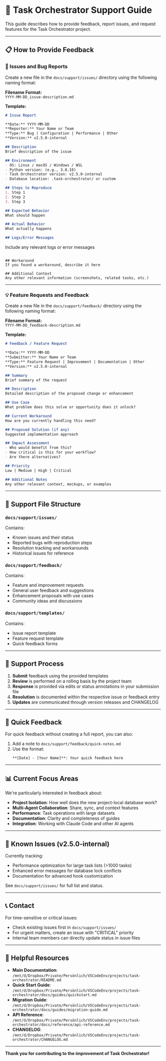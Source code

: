# 🔧 Task Orchestrator Support Guide

This guide describes how to provide feedback, report issues, and request features for the Task Orchestrator project.

---

## 📋 How to Provide Feedback

### 🐞 Issues and Bug Reports

Create a new file in the `docs/support/issues/` directory using the following naming format:

**Filename Format:**  
`YYYY-MM-DD_issue-description.md`

**Template:**
```markdown
# Issue Report

**Date:** YYYY-MM-DD  
**Reporter:** Your Name or Team  
**Type:** Bug | Configuration | Performance | Other
**Version:** v2.5.0-internal

## Description
Brief description of the issue

## Environment
- OS: Linux / macOS / Windows / WSL
- Python version: (e.g., 3.8.10)
- Task Orchestrator version: v2.5.0-internal
- Database location: .task-orchestrator/ or custom

## Steps to Reproduce
1. Step 1  
2. Step 2  
3. Step 3  

## Expected Behavior
What should happen

## Actual Behavior
What actually happens

## Logs/Error Messages
```
Include any relevant logs or error messages
```

## Workaround
If you found a workaround, describe it here

## Additional Context
Any other relevant information (screenshots, related tasks, etc.)
```

---

### 💡 Feature Requests and Feedback

Create a new file in the `docs/support/feedback/` directory using the following naming format:

**Filename Format:**  
`YYYY-MM-DD_feedback-description.md`

**Template:**
```markdown
# Feedback / Feature Request

**Date:** YYYY-MM-DD  
**Submitter:** Your Name or Team  
**Type:** Feature Request | Improvement | Documentation | Other
**Version:** v2.5.0-internal

## Summary
Brief summary of the request

## Description
Detailed description of the proposed change or enhancement

## Use Case
What problem does this solve or opportunity does it unlock?

## Current Workaround
How are you currently handling this need?

## Proposed Solution (if any)
Suggested implementation approach

## Impact Assessment
- Who would benefit from this?
- How critical is this for your workflow?
- Are there alternatives?

## Priority
Low | Medium | High | Critical

## Additional Notes
Any other relevant context, mockups, or examples
```

---

## 📂 Support File Structure

### `docs/support/issues/`
Contains:
- Known issues and their status
- Reported bugs with reproduction steps
- Resolution tracking and workarounds
- Historical issues for reference

### `docs/support/feedback/`
Contains:
- Feature and improvement requests  
- General user feedback and suggestions
- Enhancement proposals with use cases
- Community ideas and discussions

### `docs/support/templates/`
Contains:
- Issue report template
- Feature request template
- Quick feedback forms

---

## 🔄 Support Process

1. **Submit** feedback using the provided templates  
2. **Review** is performed on a rolling basis by the project team  
3. **Response** is provided via edits or status annotations in your submission file  
4. **Resolution** is documented within the respective issue or feedback entry
5. **Updates** are communicated through version releases and CHANGELOG

---

## 🚀 Quick Feedback

For quick feedback without creating a full report, you can also:

1. Add a note to `docs/support/feedback/quick-notes.md`
2. Use the format:
   ```
   **[Date] - [Your Name]**: Your quick feedback here
   ```

---

## 📊 Current Focus Areas

We're particularly interested in feedback about:
- **Project Isolation**: How well does the new project-local database work?
- **Multi-Agent Collaboration**: Share, sync, and context features
- **Performance**: Task operations with large datasets
- **Documentation**: Clarity and completeness of guides
- **Integration**: Working with Claude Code and other AI agents

---

## 🎯 Known Issues (v2.5.0-internal)

Currently tracking:
- Performance optimization for large task lists (>1000 tasks)
- Enhanced error messages for database lock conflicts
- Documentation for advanced hook customization

See `docs/support/issues/` for full list and status.

---

## 📞 Contact

For time-sensitive or critical issues:
- Check existing issues first in `docs/support/issues/`
- For urgent matters, create an issue with "CRITICAL" priority
- Internal team members can directly update status in issue files

---

## 🔗 Helpful Resources

- **Main Documentation**: `/mnt/d/Dropbox/Private/Persönlich/VSCodeEnv/projects/task-orchestrator/README.md`
- **Quick Start Guide**: `/mnt/d/Dropbox/Private/Persönlich/VSCodeEnv/projects/task-orchestrator/docs/guides/quickstart.md`
- **Migration Guide**: `/mnt/d/Dropbox/Private/Persönlich/VSCodeEnv/projects/task-orchestrator/docs/guides/migration-guide.md`
- **API Reference**: `/mnt/d/Dropbox/Private/Persönlich/VSCodeEnv/projects/task-orchestrator/docs/reference/api-reference.md`
- **CHANGELOG**: `/mnt/d/Dropbox/Private/Persönlich/VSCodeEnv/projects/task-orchestrator/CHANGELOG.md`

---

**Thank you for contributing to the improvement of Task Orchestrator!**